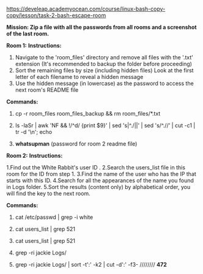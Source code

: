 https://develeap.academyocean.com/course/linux-bash-copy-copy/lesson/task-2-bash-escape-room

**Mission: Zip a file with all the passwords from all rooms and a screenshot of the last room.**



**Room 1:**
**Instructions:**
1. Navigate to the 'room_files' directory and remove all files with the '.txt' extension (It's recommended to backup the folder before proceeding)
2. Sort the remaining files by size (including hidden files) Look at the first letter of each filename to reveal a hidden message
3. Use the hidden message (in lowercase) as the password to access the next room's README file

**Commands:**

1) cp -r room_files room_files_backup && rm room_files/*.txt

2) ls -laSr | awk 'NF && !/^d/ {print $9}' | sed 's|^\./||' | sed 's/^\.//' | cut -c1 | tr -d '\n'; echo

3) **whatsupman** (password for room 2 readme file)

   

**Room 2:**
**Instructions:**

1.Find out the White Rabbit's user ID . 
2.Search the users_list file in this room for the ID from step 1.
3.Find the name of the user who has the IP that starts with this ID. 
4.Search for all the appearances of the name you found in Logs folder.
5.Sort the results (content only) by alphabetical order, you will find the key to the next room.

**Commands:**

1) cat /etc/passwd | grep -i white 

2) cat users_list | grep 521

3) cat users_list | grep 521

4) grep -ri jackie Logs/

5) grep -ri jackie Logs/ | sort -t':' -k2 | cut -d':' -f3-        //////// **472**


